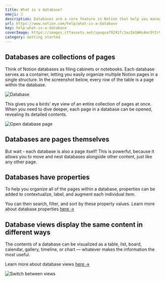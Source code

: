 ```yaml
---
title: What is a database?
emoji: 🗄️
description: Databases are a core feature in Notion that help you manage and organize your pages. Let's explain what they are and how they can help you level up your workspace 🗄
url: https://www.notion.com/help/what-is-a-database
key: help:what-is-a-database
coverImage: https://images.ctfassets.net/spoqsaf9291f/3azIm1WHsAmc9tIr9UjdLe/86866684f53bf6b0b1da9ccdd810d7a8/Billing___payment_info_-_hero.png
category: Getting started
---
```


## Databases are collections of pages

Think of Notion databases as filing cabinets or notebooks. Each database serves as a container, letting you easily organize multiple Notion pages in a single structure. In the screenshot below, every row of the table is a page within the database.

![Database](https://images.ctfassets.net/spoqsaf9291f/6oTqf15bW6h16i8Bbgs9Zs/8fb0e4b4cbdb675174ad63d045dea45e/Reference_Visuals_Group_153.png)

This gives you a birds' eye view of an entire collection of pages at once. When you need to dive deeper, each page in a database can be opened, revealing its detailed contents.

![Open database page](https://images.ctfassets.net/spoqsaf9291f/5wS20G6X8IxVrfa2dhKl5h/eb01e9e6fef5c9cd2712419570987f91/Reference_Visuals_Group_154.png)

## Databases are pages themselves

But wait - each database is also a page itself! This is powerful, because it allows you to move and nest databases alongside other content, just like any other page.

[](//videos.ctfassets.net/spoqsaf9291f/3QZJh2b6yNQGIpy2DdqeRN/c6a29d21a881dddab368cd495f75e604/new_whatisadatabase3.mp4)

## Databases have properties

To help you organize all of the pages within a database, properties can be added to contextualize, label, and augment each individual item.

You can then search, filter, and sort by these property values. Learn more about database properties [here →](https://www.notion.com/help/database-properties)

[](//videos.ctfassets.net/spoqsaf9291f/1tPvNGamDPQ0ktYRBktG5W/4ba9d2380dc546833a4777f3aa1952ea/filter.mp4)

## Database views display the same content in different ways

The contents of a database can be visualized as a table, list, board, calendar, gallery, timeline, or chart — whatever makes the information the most useful.

Learn more about database views [here →](https://www.notion.com/help/views-filters-and-sorts#types-of-database-views)

![Switch between views](https://images.ctfassets.net/spoqsaf9291f/2KRCKUbMb1AYfqJUWafwSr/03dfbdd1149dfbc3525543d373925722/Group_158.png)
